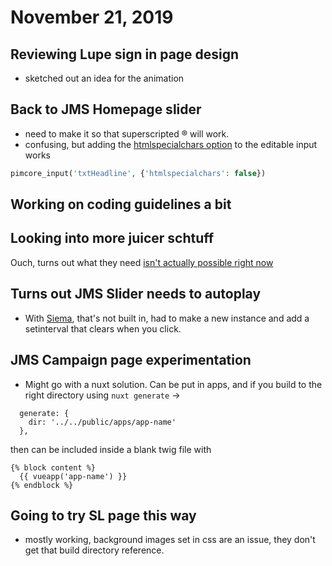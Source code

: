 # November 21, 2019

## Reviewing Lupe sign in page design
- sketched out an idea for the animation

## Back to JMS Homepage slider
- need to make it so that superscripted ® will work.
- confusing, but adding the [htmlspecialchars option](https://pimcore.com/docs/5.x/Development_Documentation/Documents/Editables/Input.html) to the editable input works

```php
pimcore_input('txtHeadline', {'htmlspecialchars': false})
```

## Working on coding guidelines a bit

## Looking into more juicer schtuff
Ouch, turns out what they need [isn't actually possible right now](https://help.juicer.io/en/articles/3140285-instagram-hashtag-and-location-changes-updated-july-11-2019)

## Turns out JMS Slider needs to autoplay
- With [Siema](https://github.com/pawelgrzybek/siema), that's not built in, had to make a new instance and add a setinterval that clears when you click. 

## JMS Campaign page experimentation
- Might go with a nuxt solution. Can be put in apps, and if you build to the right directory using `nuxt generate` ->

```
  generate: {
    dir: '../../public/apps/app-name'
  },
```

then can be included inside a blank twig file with
```
{% block content %}
  {{ vueapp('app-name') }}
{% endblock %}
```

## Going to try SL page this way
- mostly working, background images set in css are an issue, they don't get that build directory reference. 

